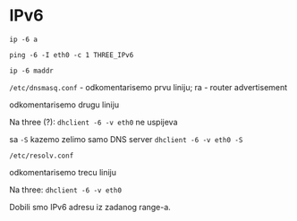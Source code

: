 # IPv6
`ip -6 a`

`ping -6 -I eth0 -c 1 THREE_IPv6`

`ip -6 maddr`

`/etc/dnsmasq.conf` - odkomentarisemo prvu liniju; ra - router advertisement

odkomentarisemo drugu liniju

Na three (?):
`dhclient -6 -v eth0`
ne uspijeva

sa `-S` kazemo zelimo samo DNS server
`dhclient -6 -v eth0 -S`

`/etc/resolv.conf`

odkomentarisemo trecu liniju

Na three:
`dhclient -6 -v eth0`

Dobili smo IPv6 adresu iz zadanog range-a.


